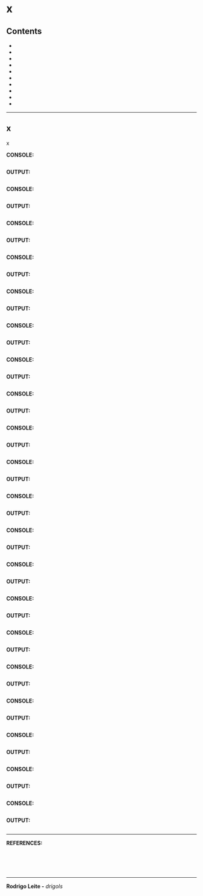 # x

## Contents

 - [](#)
 - [](#)
 - [](#)
 - [](#)
 - [](#)
 - [](#)
 - [](#)
 - [](#)
 - [](#)
 - [](#)

---

<div id=""></div>

## x

x



**CONSOLE:**  
```python

```

**OUTPUT:**  
```python

```




**CONSOLE:**  
```python

```

**OUTPUT:**  
```python

```




**CONSOLE:**  
```python

```

**OUTPUT:**  
```python

```




**CONSOLE:**  
```python

```

**OUTPUT:**  
```python

```




**CONSOLE:**  
```python

```

**OUTPUT:**  
```python

```




**CONSOLE:**  
```python

```

**OUTPUT:**  
```python

```




**CONSOLE:**  
```python

```

**OUTPUT:**  
```python

```




**CONSOLE:**  
```python

```

**OUTPUT:**  
```python

```




**CONSOLE:**  
```python

```

**OUTPUT:**  
```python

```




**CONSOLE:**  
```python

```

**OUTPUT:**  
```python

```




**CONSOLE:**  
```python

```

**OUTPUT:**  
```python

```




**CONSOLE:**  
```python

```

**OUTPUT:**  
```python

```




**CONSOLE:**  
```python

```

**OUTPUT:**  
```python

```




**CONSOLE:**  
```python

```

**OUTPUT:**  
```python

```




**CONSOLE:**  
```python

```

**OUTPUT:**  
```python

```




**CONSOLE:**  
```python

```

**OUTPUT:**  
```python

```




**CONSOLE:**  
```python

```

**OUTPUT:**  
```python

```




**CONSOLE:**  
```python

```

**OUTPUT:**  
```python

```




**CONSOLE:**  
```python

```

**OUTPUT:**  
```python

```




**CONSOLE:**  
```python

```

**OUTPUT:**  
```python

```
















---

**REFERENCES:**  
[]()  
[]()  
[]()  
[]()  
[]()  

---

**Rodrigo Leite -** *drigols*
